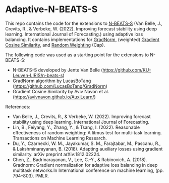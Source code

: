 # Adaptive-N-BEATS-S

This repo contains the code for the extensions to [N-BEATS-S](https://www.sciencedirect.com/science/article/pii/S016920702200098X) (Van Belle, J., Crevits, R., & Verbeke, W. (2022). Improving forecast stability
using deep learning. International Journal of Forecasting.) using adaptive loss balancing. It contains implementations for [GradNorm](http://proceedings.mlr.press/v80/chen18a.html?ref=https://githubhelp.com), (weighted) [Gradient Cosine Similarity](https://arxiv.org/abs/1812.02224), and [Random Weighting](https://arxiv.org/abs/2111.10603) (Cap). 

The following code was used as a starting point for the extensions to N-BEATS-S:
- N-BEATS-S developed by Jente Van Belle (https://github.com/KU-Leuven-LIRIS/n-beats-s)
- GradNorm algorithm by LucasBoTang (https://github.com/LucasBoTang/GradNorm)
- Gradient Cosine Similarity by Aviv Navon et al. (https://avivnavon.github.io/AuxiLearn/)


References: 
- Van Belle, J., Crevits, R., & Verbeke, W. (2022). Improving forecast stability using deep learning. International Journal of Forecasting.
- Lin, B., Feiyang, Y., Zhang, Y., & Tsang, I. (2022). Reasonable effectiveness of random weighting: A litmus test for multi-task learning. Transactions on Machine Learning Research.
- Du, Y., Czarnecki, W. M., Jayakumar, S. M., Farajtabar, M., Pascanu, R., & Lakshminarayanan, B. (2018). Adapting auxiliary losses using gradient similarity. arXiv preprint arXiv:1812.02224.
- Chen, Z., Badrinarayanan, V., Lee, C.-Y., & Rabinovich, A. (2018). Gradnorm: Gradient normalization for adaptive loss balancing in deep multitask networks.In International conference on machine learning, (pp. 794–803). PMLR.
